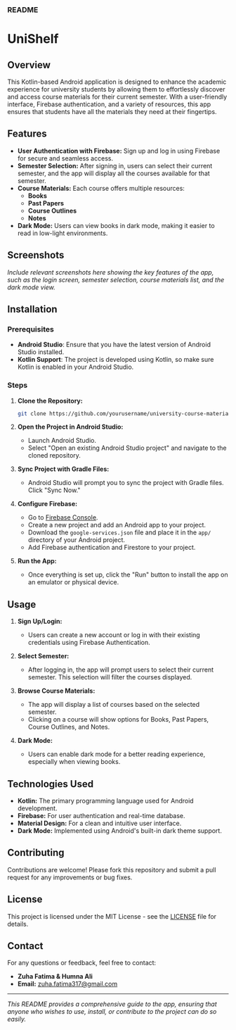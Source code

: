 ### README

# UniShelf

## Overview

This Kotlin-based Android application is designed to enhance the academic experience for university students by allowing them to effortlessly discover and access course materials for their current semester. With a user-friendly interface, Firebase authentication, and a variety of resources, this app ensures that students have all the materials they need at their fingertips.

## Features

- **User Authentication with Firebase:** Sign up and log in using Firebase for secure and seamless access.
- **Semester Selection:** After signing in, users can select their current semester, and the app will display all the courses available for that semester.
- **Course Materials:** Each course offers multiple resources:
  - **Books**
  - **Past Papers**
  - **Course Outlines**
  - **Notes**
- **Dark Mode:** Users can view books in dark mode, making it easier to read in low-light environments.

## Screenshots

*Include relevant screenshots here showing the key features of the app, such as the login screen, semester selection, course materials list, and the dark mode view.*

## Installation

### Prerequisites

- **Android Studio**: Ensure that you have the latest version of Android Studio installed.
- **Kotlin Support**: The project is developed using Kotlin, so make sure Kotlin is enabled in your Android Studio.

### Steps

1. **Clone the Repository:**
   ```bash
   git clone https://github.com/yourusername/university-course-materials-app.git
   ```
2. **Open the Project in Android Studio:**
   - Launch Android Studio.
   - Select "Open an existing Android Studio project" and navigate to the cloned repository.
   
3. **Sync Project with Gradle Files:**
   - Android Studio will prompt you to sync the project with Gradle files. Click "Sync Now."

4. **Configure Firebase:**
   - Go to [Firebase Console](https://console.firebase.google.com/).
   - Create a new project and add an Android app to your project.
   - Download the `google-services.json` file and place it in the `app/` directory of your Android project.
   - Add Firebase authentication and Firestore to your project.

5. **Run the App:**
   - Once everything is set up, click the "Run" button to install the app on an emulator or physical device.

## Usage

1. **Sign Up/Login:**
   - Users can create a new account or log in with their existing credentials using Firebase Authentication.

2. **Select Semester:**
   - After logging in, the app will prompt users to select their current semester. This selection will filter the courses displayed.

3. **Browse Course Materials:**
   - The app will display a list of courses based on the selected semester.
   - Clicking on a course will show options for Books, Past Papers, Course Outlines, and Notes.

4. **Dark Mode:**
   - Users can enable dark mode for a better reading experience, especially when viewing books.

## Technologies Used

- **Kotlin:** The primary programming language used for Android development.
- **Firebase:** For user authentication and real-time database.
- **Material Design:** For a clean and intuitive user interface.
- **Dark Mode:** Implemented using Android's built-in dark theme support.

## Contributing

Contributions are welcome! Please fork this repository and submit a pull request for any improvements or bug fixes.

## License

This project is licensed under the MIT License - see the [LICENSE](LICENSE) file for details.

## Contact

For any questions or feedback, feel free to contact:

- **Zuha Fatima & Humna Ali**
- **Email:** zuha.fatima317@gmail.com

---

*This README provides a comprehensive guide to the app, ensuring that anyone who wishes to use, install, or contribute to the project can do so easily.*
